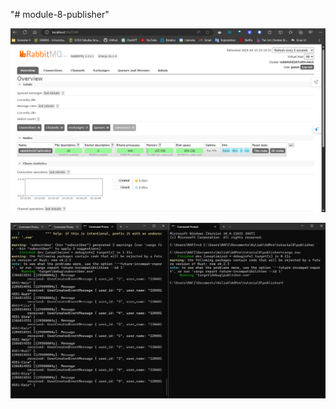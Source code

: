 "# module-8-publisher" 

![alt text](https://github.com/rafizia/module-8-publisher/blob/master/image/RabbitMQ-1.png?raw=true)

![alt text](https://github.com/rafizia/module-8-publisher/blob/master/image/Subscriber-Publisher.png?raw=true)